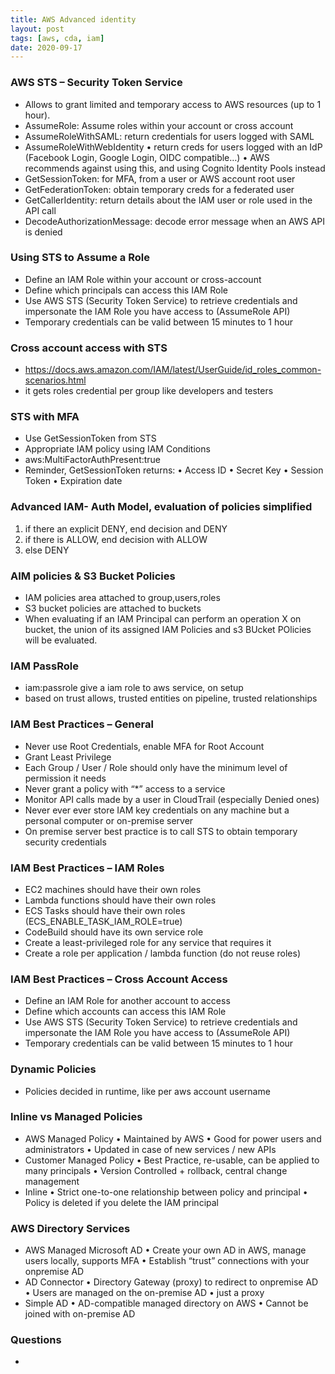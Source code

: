 ```yaml
---
title: AWS Advanced identity
layout: post
tags: [aws, cda, iam]
date: 2020-09-17
---
```

### AWS STS – Security Token Service
- Allows to grant limited and temporary access to AWS resources (up to 1 hour).
- AssumeRole: Assume roles within your account or cross account
- AssumeRoleWithSAML: return credentials for users logged with SAML
- AssumeRoleWithWebIdentity
• return creds for users logged with an IdP (Facebook Login, Google Login, OIDC compatible…)
• AWS recommends against using this, and using Cognito Identity Pools instead
- GetSessionToken: for MFA, from a user or AWS account root user
- GetFederationToken: obtain temporary creds for a federated user
- GetCallerIdentity: return details about the IAM user or role used in the API call
- DecodeAuthorizationMessage: decode error message when an AWS API is denied
### Using STS to Assume a Role
- Define an IAM Role within your
account or cross-account
- Define which principals can access
this IAM Role
- Use AWS STS (Security Token
Service) to retrieve credentials and
impersonate the IAM Role you
have access to (AssumeRole API)
- Temporary credentials can be valid
between 15 minutes to 1 hour
### Cross account access with STS
- https://docs.aws.amazon.com/IAM/latest/UserGuide/id_roles_common-scenarios.html
- it gets roles credential per group like developers and testers
### STS with MFA
- Use GetSessionToken from STS
- Appropriate IAM policy using
IAM Conditions
- aws:MultiFactorAuthPresent:true
- Reminder, GetSessionToken
returns:
• Access ID
• Secret Key
• Session Token
• Expiration date
### Advanced IAM- Auth Model, evaluation of policies simplified
1. if there an explicit DENY, end decision and DENY
2. if there is ALLOW, end decision with ALLOW
3. else DENY
### AIM policies & S3 Bucket Policies
- IAM policies area attached to group,users,roles
- S3 bucket policies are attached to buckets
- When evaluating if an IAM Principal can perform an operation X on bucket, the union of its assigned IAM Policies and s3 BUcket POlicies will be evaluated.
### IAM PassRole
- iam:passrole give a iam role to aws service, on setup
- based on trust allows, trusted entities on pipeline, trusted relationships
### IAM Best Practices – General
- Never use Root Credentials, enable MFA for Root Account
- Grant Least Privilege
- Each Group / User / Role should only have the minimum level of permission it
needs
- Never grant a policy with “*” access to a service
- Monitor API calls made by a user in CloudTrail (especially Denied ones)
- Never ever ever store IAM key credentials on any machine but a
personal computer or on-premise server
- On premise server best practice is to call STS to obtain temporary
security credentials
### IAM Best Practices – IAM Roles
- EC2 machines should have their own roles
- Lambda functions should have their own roles
- ECS Tasks should have their own roles
(ECS_ENABLE_TASK_IAM_ROLE=true)
- CodeBuild should have its own service role
- Create a least-privileged role for any service that requires it
- Create a role per application / lambda function (do not reuse roles)
### IAM Best Practices – Cross Account Access
- Define an IAM Role for another
account to access
- Define which accounts can access
this IAM Role
- Use AWS STS (Security Token
Service) to retrieve credentials and
impersonate the IAM Role you
have access to (AssumeRole API)
- Temporary credentials can be valid
between 15 minutes to 1 hour 
### Dynamic Policies
- Policies decided in runtime, like per aws account username
### Inline vs Managed Policies
- AWS Managed Policy
• Maintained by AWS
• Good for power users and administrators
• Updated in case of new services / new APIs
- Customer Managed Policy
• Best Practice, re-usable, can be applied to many principals
• Version Controlled + rollback, central change management
- Inline
• Strict one-to-one relationship between policy and principal
• Policy is deleted if you delete the IAM principal
### AWS Directory Services
- AWS Managed Microsoft AD
• Create your own AD in AWS, manage users
locally, supports MFA
• Establish “trust” connections with your onpremise
AD
- AD Connector
• Directory Gateway (proxy) to redirect to onpremise
AD
• Users are managed on the on-premise AD
• just a proxy
- Simple AD
• AD-compatible managed directory on AWS
• Cannot be joined with on-premise AD

### Questions
-
